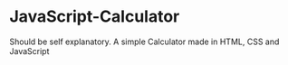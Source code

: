 # JavaScript-Calculator
Should be self explanatory. A simple Calculator made in HTML, CSS and JavaScript